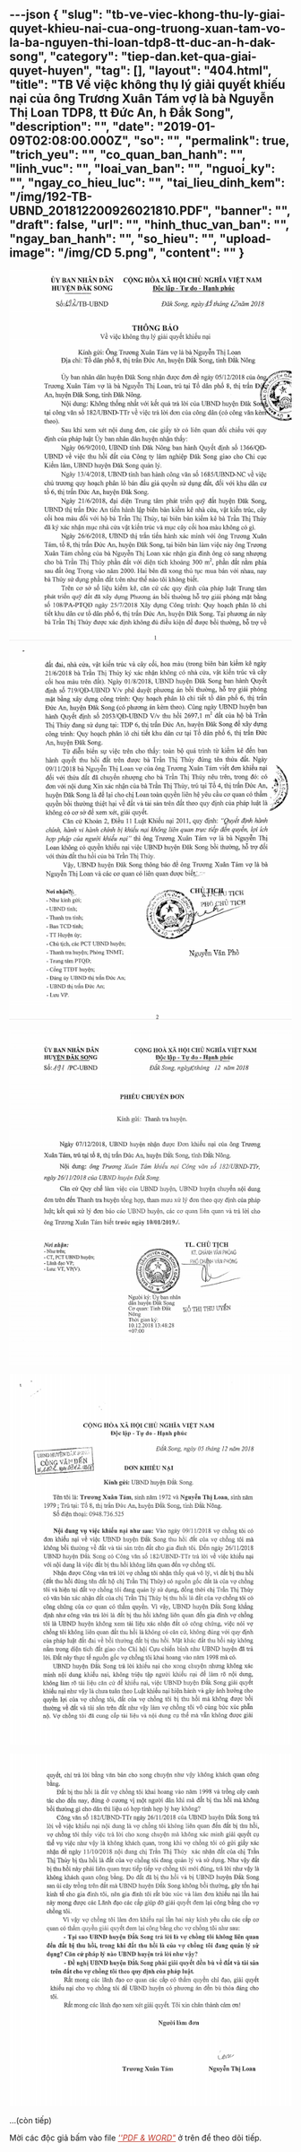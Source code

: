 ---json
{
    "slug": "tb-ve-viec-khong-thu-ly-giai-quyet-khieu-nai-cua-ong-truong-xuan-tam-vo-la-ba-nguyen-thi-loan-tdp8-tt-duc-an-h-dak-song",
    "category": "tiep-dan.ket-qua-giai-quyet-huyen",
    "tag": [],
    "layout": "404.html",
    "title": "TB Về việc không thụ lý giải quyết khiếu nại của ông Trương Xuân Tám vợ là bà Nguyễn Thị Loan TDP8, tt Đức An, h Đắk Song",
    "description": "",
    "date": "2019-01-09T02:08:00.000Z",
    "so": "",
    "permalink": true,
    "trich_yeu": "",
    "co_quan_ban_hanh": "",
    "linh_vuc": "",
    "loai_van_ban": "",
    "nguoi_ky": "",
    "ngay_co_hieu_luc": "",
    "tai_lieu_dinh_kem": "/img/192-TB-UBND_201812200926021810.PDF",
    "banner": "",
    "draft": false,
    "url": "",
    "hinh_thuc_van_ban": "",
    "ngay_ban_hanh": "",
    "so_hieu": "",
    "upload-image": "/img/CD 5.png",
    "__content__": ""
}
---
<p><img alt="" src="/img/CD 1.png" /></p>

<p><img alt="" src="/img/CD 2.png" /></p>

<p><img alt="" src="/img/CD 3.png" /></p>

<p><img alt="" src="/img/CD 4.png" /></p>

<p><img alt="" src="/img/CD 5.png" /></p>

<p>...(c&ograve;n tiếp)</p>

<p>Mời c&aacute;c độc giả bấm v&agrave;o file <span style="color:#c0392b"><u><em>&#39;&#39;PDF &amp; WORD&quot;</em></u></span> ở tr&ecirc;n để theo d&otilde;i tiếp.</p>